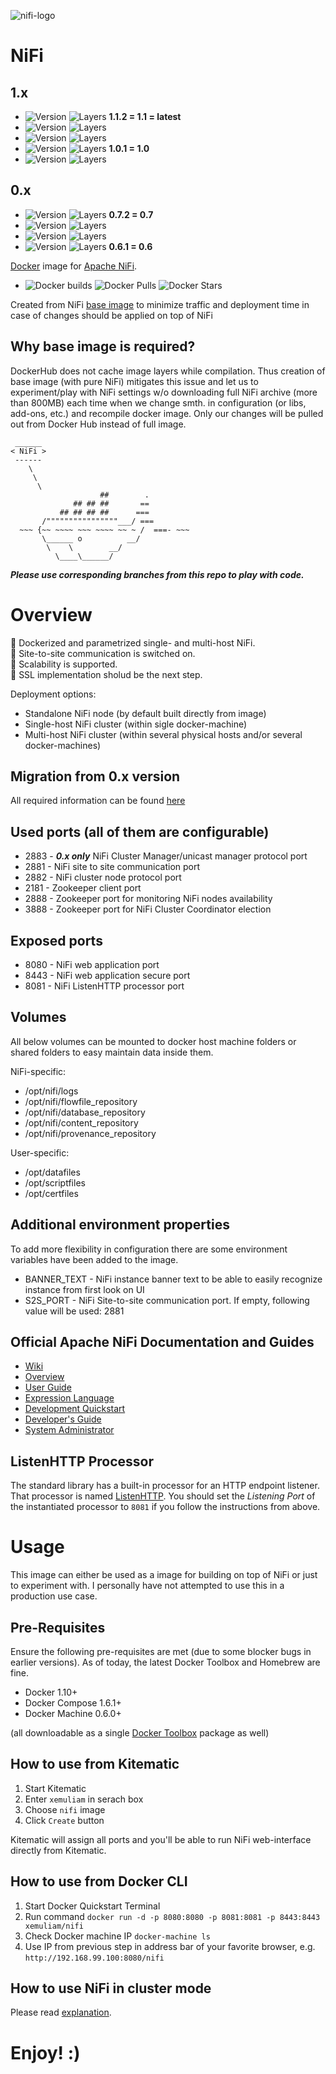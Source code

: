 ![nifi-logo](https://s15.postimg.org/sfsfqg45n/nifi_logo_uni_500.png)


# NiFi

## 1.x
- ![Version](https://images.microbadger.com/badges/version/xemuliam/nifi:1.1.2.svg) ![Layers](https://images.microbadger.com/badges/image/xemuliam/nifi:1.1.2.svg) __1.1.2 = 1.1 = latest__
- ![Version](https://images.microbadger.com/badges/version/xemuliam/nifi:1.1.1.svg) ![Layers](https://images.microbadger.com/badges/image/xemuliam/nifi:1.1.1.svg)
- ![Version](https://images.microbadger.com/badges/version/xemuliam/nifi:1.1.0.svg) ![Layers](https://images.microbadger.com/badges/image/xemuliam/nifi:1.1.0.svg)
- ![Version](https://images.microbadger.com/badges/version/xemuliam/nifi:1.0.1.svg) ![Layers](https://images.microbadger.com/badges/image/xemuliam/nifi:1.0.1.svg) __1.0.1 = 1.0__
- ![Version](https://images.microbadger.com/badges/version/xemuliam/nifi:1.0.0.svg) ![Layers](https://images.microbadger.com/badges/image/xemuliam/nifi:1.0.0.svg)


## 0.x
- ![Version](https://images.microbadger.com/badges/version/xemuliam/nifi:0.7.2.svg) ![Layers](https://images.microbadger.com/badges/image/xemuliam/nifi:0.7.2.svg) __0.7.2 = 0.7__
- ![Version](https://images.microbadger.com/badges/version/xemuliam/nifi:0.7.1.svg) ![Layers](https://images.microbadger.com/badges/image/xemuliam/nifi:0.7.1.svg)
- ![Version](https://images.microbadger.com/badges/version/xemuliam/nifi:0.7.0.svg) ![Layers](https://images.microbadger.com/badges/image/xemuliam/nifi:0.7.0.svg)
- ![Version](https://images.microbadger.com/badges/version/xemuliam/nifi:0.6.1.svg) ![Layers](https://images.microbadger.com/badges/image/xemuliam/nifi:0.6.1.svg)  __0.6.1 = 0.6__


[Docker](https://www.docker.com/what-docker) image for [Apache NiFi](https://nifi.apache.org/).

- ![Docker builds](https://img.shields.io/docker/automated/xemuliam/nifi.svg) ![Docker Pulls](https://img.shields.io/docker/pulls/xemuliam/nifi.svg) ![Docker Stars](https://img.shields.io/docker/stars/xemuliam/nifi.svg)
 
Created from NiFi [base image](https://hub.docker.com/r/xemuliam/nifi-base) to minimize traffic and deployment time in case of changes should be applied on top of NiFi


## Why base image is required?

DockerHub does not cache image layers while compilation. Thus creation of base image (with pure NiFi) mitigates this issue and let us to experiment/play with NiFi settings w/o downloading full NiFi archive (more than 800MB) each time when we change smth. in configuration (or libs, add-ons, etc.) and recompile docker image. Only our changes will be pulled out from Docker Hub instead of full image.

```
 ______
< NiFi >
 ------
    \
     \
      \
                    ##        .
              ## ## ##       ==
           ## ## ## ##      ===
       /""""""""""""""""___/ ===
  ~~~ {~~ ~~~~ ~~~ ~~~~ ~~ ~ /  ===- ~~~
       \______ o          __/
        \    \        __/
          \____\______/
```

*__Please use corresponding branches from this repo to play with code.__*

# Overview

&#x1F535; Dockerized and parametrized single- and multi-host NiFi.  
&#x1F535; Site-to-site communication is switched on.  
&#x1F535; Scalability is supported.  
&#x1F534; SSL implementation sholud be the next step.


Deployment options:
- Standalone NiFi node (by default built directly from image)
- Single-host NiFi cluster (within sigle docker-machine) 
- Multi-host NiFi cluster (within several physical hosts and/or several docker-machines)


## Migration from 0.x version

All required information can be found [here](http://cwiki.apache.org/confluence/display/NIFI/Migration+Guidance)


## Used ports (all of them are configurable)

- 2883 - **_0.x only_** NiFi Cluster Manager/unicast manager protocol port
- 2881 - NiFi site to site communication port
- 2882 - NiFi cluster node protocol port
- 2181 - Zookeeper client port
- 2888 - Zookeeper port for monitoring NiFi nodes availability
- 3888 - Zookeeper port for NiFi Cluster Coordinator election


## Exposed ports

- 8080 - NiFi web application port
- 8443 - NiFi web application secure port
- 8081 - NiFi ListenHTTP processor port


## Volumes

All below volumes can be mounted to docker host machine folders or shared folders to easy maintain data inside them. 

NiFi-specific:
- /opt/nifi/logs
- /opt/nifi/flowfile_repository
- /opt/nifi/database_repository
- /opt/nifi/content_repository
- /opt/nifi/provenance_repository

User-specific:
- /opt/datafiles
- /opt/scriptfiles
- /opt/certfiles


## Additional environment properties

To add more flexibility in configuration there are some environment variables have been added to the image.  

- BANNER_TEXT - NiFi instance banner text to be able to easily recognize instance from first look on UI
- S2S_PORT - NiFi Site-to-site communication port. If empty, following value will be used: 2881


## Official Apache NiFi Documentation and Guides

- [Wiki](https://cwiki.apache.org/confluence/display/NIFI/Apache+NiFi)
- [Overview](https://nifi.apache.org/docs.html)
- [User Guide](https://nifi.apache.org/docs/nifi-docs/html/user-guide.html)
- [Expression Language](https://nifi.apache.org/docs/nifi-docs/html/expression-language-guide.html)
- [Development Quickstart](https://nifi.apache.org/quickstart.html)
- [Developer's Guide](https://nifi.apache.org/developer-guide.html)
- [System Administrator](https://nifi.apache.org/docs/nifi-docs/html/administration-guide.html)


## ListenHTTP Processor

The standard library has a built-in processor for an HTTP endpoint listener. That processor is named [ListenHTTP](https://nifi.apache.org/docs/nifi-docs/components/org.apache.nifi.processors.standard.ListenHTTP/index.html). You should set the *Listening Port* of the instantiated processor to `8081` if you follow the instructions from above.


# Usage

This image can either be used as a image for building on top of NiFi or just to experiment with. I personally have not attempted to use this in a production use case.


## Pre-Requisites
Ensure the following pre-requisites are met (due to some blocker bugs in earlier versions). As of today, the latest Docker Toolbox and Homebrew are fine.

- Docker 1.10+
- Docker Compose 1.6.1+
- Docker Machine 0.6.0+

(all downloadable as a single [Docker Toolbox](https://www.docker.com/products/docker-toolbox) package as well)


## How to use from Kitematic

1. Start Kitematic
2. Enter `xemuliam` in serach box
3. Choose `nifi` image
4. Click `Create` button

Kitematic will assign all ports and you'll be able to run NiFi web-interface directly from Kitematic.


## How to use from Docker CLI

1. Start Docker Quickstart Terminal
2. Run command  `docker run -d -p 8080:8080 -p 8081:8081 -p 8443:8443 xemuliam/nifi`
3. Check Docker machine IP  `docker-machine ls`
4. Use IP from previous step in address bar of your favorite browser, e.g. `http://192.168.99.100:8080/nifi`


## How to use NiFi in cluster mode

Please read [explanation](https://github.com/xemuliam/docker-nifi/blob/main/README.Cluster.md).


# Enjoy! :)
